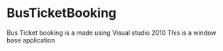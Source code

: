 # BusTicketBooking

Bus Ticket booking is a made using Visual studio 2010
This is a window base application
